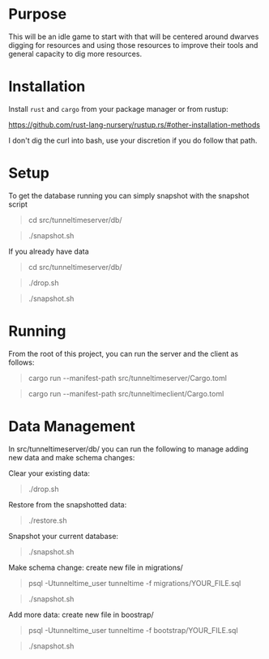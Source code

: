 # Purpose

This will be an idle game to start with that
will be centered around dwarves digging for
resources and using those resources to improve
their tools and general capacity to dig more
resources.

# Installation

Install `rust` and `cargo` from your package
manager or from rustup:

https://github.com/rust-lang-nursery/rustup.rs/#other-installation-methods

I don't dig the curl into bash, use your
discretion if you do follow that path.

# Setup

To get the database running you can simply
snapshot with the snapshot script

> cd src/tunneltimeserver/db/

> ./snapshot.sh

If you already have data

> cd src/tunneltimeserver/db/

> ./drop.sh

> ./snapshot.sh

# Running

From the root of this project, you can run the
server and the client as follows:

> cargo run --manifest-path src/tunneltimeserver/Cargo.toml

> cargo run --manifest-path src/tunneltimeclient/Cargo.toml

# Data Management

In src/tunneltimeserver/db/ you can run the
following to manage adding new data and make
schema changes:

Clear your existing data:

> ./drop.sh

Restore from the snapshotted data:

> ./restore.sh

Snapshot your current database:

> ./snapshot.sh

Make schema change: create new file in migrations/

> psql -Utunneltime_user tunneltime -f migrations/YOUR_FILE.sql

> ./snapshot.sh

Add more data: create new file in boostrap/

> psql -Utunneltime_user tunneltime -f bootstrap/YOUR_FILE.sql

> ./snapshot.sh
